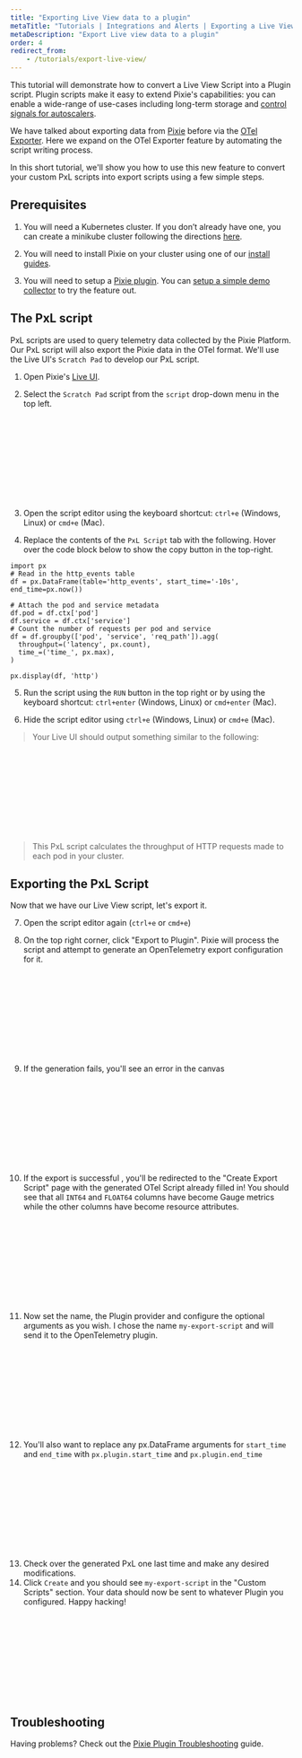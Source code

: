 ```yaml
---
title: "Exporting Live View data to a plugin"
metaTitle: "Tutorials | Integrations and Alerts | Exporting a Live View Script"
metaDescription: "Export Live view data to a plugin"
order: 4
redirect_from:
    - /tutorials/export-live-view/
---
```


This tutorial will demonstrate how to convert a Live View Script into a Plugin script.
Plugin scripts make it easy to extend Pixie's capabilities: you can enable a wide-range of use-cases
including long-term storage and [control signals for autoscalers](https://blog.px.dev/autoscaling-custom-k8s-metric/).

We have talked about exporting data from [Pixie](https://blog.px.dev/plugin-system/) before via
the [OTel Exporter](/tutorials/integrations/otel). Here we expand on the OTel Exporter feature by automating the script writing
process.

In this short tutorial, we'll show you how to use this new feature to convert your custom PxL scripts into export scripts using a few simple steps.

## Prerequisites

1. You will need a Kubernetes cluster. If you don’t already have one, you can create a minikube cluster following the directions [here](/installing-pixie/setting-up-k8s/minikube-setup/).

2. You will need to install Pixie on your cluster using one of our [install guides](/installing-pixie/install-guides/).

3. You will need to setup a [Pixie plugin](/reference/plugins/plugin-system/). You can [setup a simple demo collector](https://github.com/pixie-io/pixie-demos/tree/main/otel-collector) to try the feature out.

## The PxL script

PxL scripts are used to query telemetry data collected by the Pixie Platform. Our PxL script will also export the Pixie data in the OTel format. We'll use the Live UI's `Scratch Pad` to develop our PxL script.

1. Open Pixie's [Live UI](/using-pixie/using-live-ui/).

2. Select the `Scratch Pad` script from the `script` drop-down menu in the top left.
<svg src='plugin/scratch_pad_selection.png'/>

3. Open the script editor using the keyboard shortcut: `ctrl+e` (Windows, Linux) or `cmd+e` (Mac).

4. Replace the contents of the `PxL Script` tab with the following. Hover over the code block below to show the copy button in the top-right.

```python:numbers
import px
# Read in the http_events table
df = px.DataFrame(table='http_events', start_time='-10s', end_time=px.now())

# Attach the pod and service metadata
df.pod = df.ctx['pod']
df.service = df.ctx['service']
# Count the number of requests per pod and service
df = df.groupby(['pod', 'service', 'req_path']).agg(
  throughput=('latency', px.count),
  time_=('time_', px.max),
)

px.display(df, 'http')
```

5. Run the script using the `RUN` button in the top right or by using the keyboard shortcut: `ctrl+enter` (Windows, Linux) or `cmd+enter` (Mac).

6. Hide the script editor using `ctrl+e` (Windows, Linux) or `cmd+e` (Mac).

> Your Live UI should output something similar to the following:

<svg src='plugin/generate_otel_results.png'/>

> This PxL script calculates the throughput of HTTP requests made to each pod in your cluster.

## Exporting the PxL Script

Now that we have our Live View script, let's export it.

7. Open the script editor again (`ctrl+e` or `cmd+e`)

8. On the top right corner, click "Export to Plugin". Pixie will process the script and attempt to generate an OpenTelemetry export configuration for it.
<svg src='plugin/export_button.png'/>

9. If the generation fails, you'll see an error in the canvas
<svg src='plugin/time_column_missing.png'/>

10. If the export is successful , you'll be redirected to the "Create Export Script" page with the generated OTel Script already filled in! You should see that all `INT64` and `FLOAT64` columns have become Gauge metrics while the other columns have become resource attributes.
<svg src='plugin/create_export_script.png'/>

11. Now set the name, the Plugin provider and configure the optional arguments as you wish. I chose the name
`my-export-script` and will send it to the OpenTelemetry plugin.
<svg src='plugin/named_create_export_script.png'/>

12. You'll also want to replace any px.DataFrame arguments for `start_time` and `end_time` with `px.plugin.start_time` and `px.plugin.end_time`
<svg src='plugin/plugin_times.png'/>

13. Check over the generated PxL one last time and make any desired modifications.
14. Click `Create` and you should see `my-export-script` in the "Custom Scripts" section. Your data should now be sent to whatever Plugin you configured. Happy hacking!
<svg src='plugin/export_status.png'/>


## Troubleshooting

Having problems? Check out the [Pixie Plugin Troubleshooting](/about-pixie/troubleshooting/#troubleshooting-a-pixie-plugin) guide.
